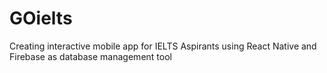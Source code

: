 # GOielts
Creating interactive mobile app for IELTS Aspirants using React Native and Firebase as database management tool
